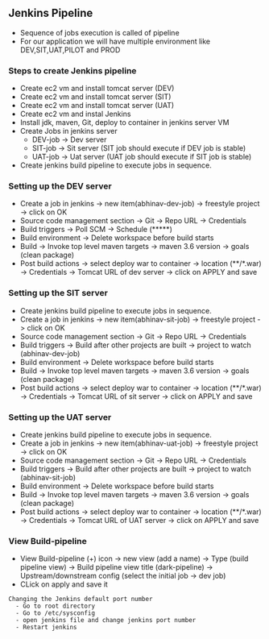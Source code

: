 ## Jenkins Pipeline
- Sequence of jobs execution is called of pipeline
- For our application we will have multiple environment like DEV,SIT,UAT,PILOT and PROD
### Steps to create Jenkins pipeline
- Create ec2 vm and install tomcat server (DEV)
- Create ec2 vm and install tomcat server (SIT)
- Create ec2 vm and install tomcat server (UAT)
- Create ec2 vm and instal Jenkins
- Install jdk, maven, Git, deploy to container in jenkins server VM
- Create Jobs in jenkins server
  - DEV-job -> Dev server
  - SIT-job -> Sit server (SIT job should execute if DEV job is stable)
  - UAT-job -> Uat server (UAT job should execute if SIT job is stable)
- Create jenkins build pipeline to execute jobs in sequence.
### Setting up the DEV server
- Create a job in jenkins -> new item(abhinav-dev-job) -> freestyle project -> click on OK
- Source code management section -> Git -> Repo URL -> Credentials
- Build triggers -> Poll SCM -> Schedule (*****)
- Build environment -> Delete workspace before build starts
- Build -> Invoke top level maven targets -> maven 3.6 version -> goals (clean package)
- Post build actions -> select deploy war to container -> location (**/*.war) -> Credentials -> Tomcat URL of dev server -> click on APPLY and save
### Setting up the SIT server
- Create jenkins build pipeline to execute jobs in sequence.
- Create a job in jenkins -> new item(abhinav-sit-job) -> freestyle project -> click on OK
- Source code management section -> Git -> Repo URL -> Credentials
- Build triggers -> Build after other projects are built -> project to watch (abhinav-dev-job)
- Build environment -> Delete workspace before build starts
- Build -> Invoke top level maven targets -> maven 3.6 version -> goals (clean package)
- Post build actions -> select deploy war to container -> location (**/*.war) -> Credentials -> Tomcat URL of sit server -> click on APPLY and save
### Setting up the UAT server
- Create jenkins build pipeline to execute jobs in sequence.
- Create a job in jenkins -> new item(abhinav-uat-job) -> freestyle project -> click on OK
- Source code management section -> Git -> Repo URL -> Credentials
- Build triggers -> Build after other projects are built -> project to watch (abhinav-sit-job)
- Build environment -> Delete workspace before build starts
- Build -> Invoke top level maven targets -> maven 3.6 version -> goals (clean package)
- Post build actions -> select deploy war to container -> location (**/*.war) -> Credentials -> Tomcat URL of UAT server -> click on APPLY and save
### View Build-pipeline
- View Build-pipeline (+) icon -> new view (add a name) -> Type (build pipeline view) -> Build pipeline view title (dark-pipeline) -> Upstream/downstream config (select the initial job -> dev job)
- CLick on apply and save it
```
Changing the Jenkins default port number
  - Go to root directory
  - Go to /etc/sysconfig
  - open jenkins file and change jenkins port number
  - Restart jenkins
```
